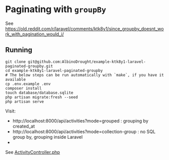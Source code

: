 # Paginating with `groupBy`

See https://old.reddit.com/r/laravel/comments/ktk8y1/since_groupby_doesnt_work_with_pagination_would_i/

## Running

```
git clone git@github.com:AlbinoDrought/example-ktk8y1-laravel-paginated-groupby.git
cd example-ktk8y1-laravel-paginated-groupby
# The below steps can be run automatically with `make`, if you have it available
cp .env.example .env
composer install
touch database/database.sqlite
php artisan migrate:fresh --seed
php artisan serve
```

Visit:

- http://localhost:8000/api/activities?mode=grouped : grouping by created_at
- http://localhost:8000/api/activities?mode=collection-group : no SQL group by, grouping inside Laravel
- 

See [ActivityController.php](./app/Http/Controllers/ActivityController.php)
